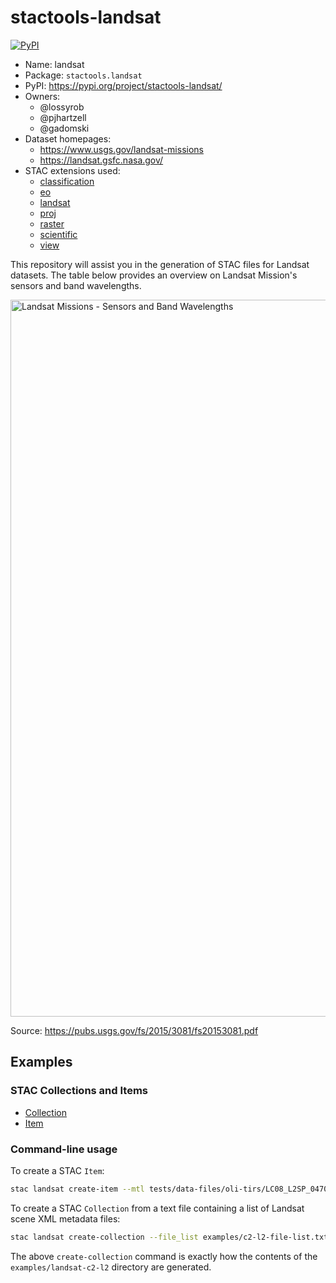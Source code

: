 # stactools-landsat

[![PyPI](https://img.shields.io/pypi/v/stactools-landsat)](https://pypi.org/project/stactools-landsat/)

- Name: landsat
- Package: `stactools.landsat`
- PyPI: https://pypi.org/project/stactools-landsat/
- Owners:
  - @lossyrob
  - @pjhartzell
  - @gadomski
- Dataset homepages:
  - https://www.usgs.gov/landsat-missions
  - https://landsat.gsfc.nasa.gov/
- STAC extensions used:
  - [classification](https://github.com/stac-extensions/classification)
  - [eo](https://github.com/stac-extensions/eo)
  - [landsat](https://landsat.usgs.gov/stac/landsat-extension/v1.1.1/schema.json)
  - [proj](https://github.com/stac-extensions/projection/)
  - [raster](https://github.com/stac-extensions/raster)
  - [scientific](https://github.com/stac-extensions/scientific)
  - [view](https://github.com/stac-extensions/view)

This repository will assist you in the generation of STAC files for Landsat datasets. The table below provides an overview on Landsat Mission's sensors and band wavelengths.

<img width="1147" alt="Landsat Missions - Sensors and Band Wavelengths" src="https://user-images.githubusercontent.com/1312546/190440352-0b6e2c81-f1b4-48ff-bcf1-5b5addba1bd9.png">

Source: https://pubs.usgs.gov/fs/2015/3081/fs20153081.pdf


## Examples

### STAC Collections and Items

- [Collection](examples/landsat-c2-l2/collection.json)
- [Item](examples/landsat-c2-l1/LM01_L1GS_001010_19720908_02_T2/LM01_L1GS_001010_19720908_02_T2.json)

### Command-line usage

To create a STAC `Item`:

```bash
stac landsat create-item --mtl tests/data-files/oli-tirs/LC08_L2SP_047027_20201204_20210313_02_T1_MTL.xml --output examples --usgs_geometry
```

To create a STAC `Collection` from a text file containing a list of Landsat scene XML metadata files:

```bash
stac landsat create-collection --file_list examples/c2-l2-file-list.txt --output examples/landsat-c2-l2 --id landsat-c2-l2 --usgs_geometry
```

The above `create-collection` command is exactly how the contents of the `examples/landsat-c2-l2` directory are generated.
